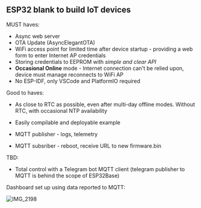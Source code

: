 ## ESP32 blank to build IoT devices

MUST haves:
+ Async web server
+ OTA Update (AsyncElegantOTA)
+ WiFi access point for limited time after device startup - providing a web form to enter Internet AP credentials
+ Storing credentials to EEPROM with _simple and clear API_
+ **Occasional Online** mode - Internet connection can't be relied upon, device must manage reconnects to WiFi AP
+ No ESP-IDF, only VSCode and PlatformIO required

Good to haves:
+ As close to RTC as possible, even after multi-day offline modes. Without RTC, with occasional NTP availability
- Easily compilable and deployable example
+ MQTT publisher - logs, telemetry
- MQTT subsriber - reboot, receive URL to new firmware.bin

TBD:
- Total control with a Telegram bot MQTT client (telegram publisher to MQTT is behind the scope of ESP32Base)

Dashboard set up using data reported to MQTT:

![IMG_2198](https://user-images.githubusercontent.com/1956191/147356100-d16561d5-d982-4604-9525-020311b38f25.PNG)
